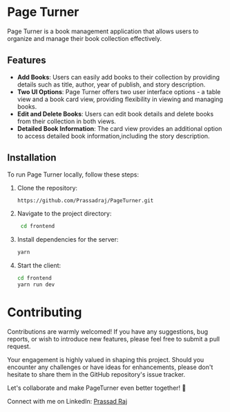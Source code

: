 # Page Turner

Page Turner is a book management application that allows users to organize and manage their book collection effectively.

## Features

- **Add Books**: Users can easily add books to their collection by providing details such as title, author, year of publish, and story description.
- **Two UI Options**: Page Turner offers two user interface options - a table view and a book card view, providing flexibility in viewing and managing books.
- **Edit and Delete Books**: Users can edit book details and delete books from their collection in both views.
- **Detailed Book Information**: The card view provides an additional option to access detailed book information,including the story description.

## Installation

To run Page Turner locally, follow these steps:

1. Clone the repository:

   ```bash
   https://github.com/Prassadraj/PageTurner.git
2. Navigate to the project directory:
   ```bash
    cd frontend
3. Install dependencies for the server:
   ```bash
   yarn
4. Start the client:
    ```bash
    cd frontend
    yarn run dev


 # Contributing
 Contributions are warmly welcomed! If you have any suggestions, bug reports, or wish to introduce new features, please feel free to submit a pull request.

Your engagement is highly valued in shaping this project. Should you encounter any challenges or have ideas for enhancements, please don't hesitate to share them in the GitHub repository's issue tracker.

Let's collaborate and make PageTurner even better together! 🚀

Connect with me on LinkedIn: [Prassad Raj](https://www.linkedin.com/in/prassad-raj-54805123a/)
